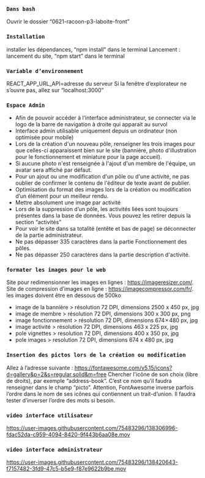 ### `Dans bash`
Ouvrir le dossier “0621-racoon-p3-laboite-front”

### `Installation`
installer les dépendances, “npm install” dans le terminal
Lancement : lancement du site, “npm start” dans le terminal

### `Variable d’environnement`
REACT_APP_URL_API=adresse du serveur
Si la fenêtre d’explorateur ne s’ouvre pas, allez sur “localhost:3000”

### `Espace Admin`
-   Afin de pouvoir accéder à l’interface administrateur, se connecter via le logo de la barre de navigation à droite qui apparait au survol
-   Interface admin utilisable uniquement depuis un ordinateur (non optimisée pour mobile)
-   Lors de la création d'un nouveau pôle, renseigner les trois images pour que celles-ci apparaissent bien sur le site (bannière, photo d'illustration pour le fonctionnement et miniature pour la page accueil).
-   Si aucune photo n'est renseignée à l'ajout d'un membre de l'équipe, un avatar sera affiché par défaut.
-   Pour un ajout ou une modification d'un pôle ou d'une activité, ne pas oublier de confirmer le contenu de l'éditeur de texte avant de publier.
-   Optimisation du format des images lors de la création ou modification d’un élément    pour un meilleur rendu.
-   Mettre absolument une image par activité
-   Lors de la suppression d’un pôle, les activités liées sont toujours présentes dans la base de données. Vous pouvez les retirer depuis la section “activités”
-   Pour voir le site dans sa totalité (entête et bas de page) se déconnecter de la partie administrateur.
-   Ne pas dépasser 335 caractères dans la partie Fonctionnement des pôles.
-   Ne pas dépasser 250 caractères dans la partie description d'activité.

### `formater les images pour le web`
Site pour redimensionner les images en lignes : https://imageresizer.com/.  
Site de compression d’images en ligne :  https://imagecompressor.com/fr/. les images doivent être en dessous de 500ko
-   image de la bannière > résolution 72 DPI, dimensions 2500 x 450 px, jpg
-   image de membre > résolution 72 DPI, dimensions 300 x 300 px, png
-   image fonctionnement >  résolution 72 DPI, dimensions 674 × 480 px, jpg
-   image activité > résolution 72 DPI, dimensions 463 x 225 px, jpg
-   pole vignettes > resolution 72 DPI, dimensions 400 x 350 px, jpg
-   pole images > resolution 72 DPI, dimensions 674 x 480 px, jpg

### `Insertion des pictos lors de la création ou modification`
Allez à l’adresse suivante : https://fontawesome.com/v5.15/icons?d=gallery&p=2&s=regular,solid&m=free
Chercher l'icône de son choix (libre de droits), par exemple “address-book”. C’est ce nom qu’il faudra renseigner dans le champ “picto”.
Attention, FontAwesome inverse parfois l’ordre dans le nom de ses icônes qui contiennent un trait-d’union. Il faudra tester d’inverser l’ordre des mots si besoin.

### `video interface utilisateur`
https://user-images.githubusercontent.com/75483296/138306996-fdac52da-c959-4094-8420-9f443b6aa08e.mov

### `video interface administrateur`
https://user-images.githubusercontent.com/75483296/138420643-f7157482-3fd9-47c5-b5e9-f87e9622b9be.mov



